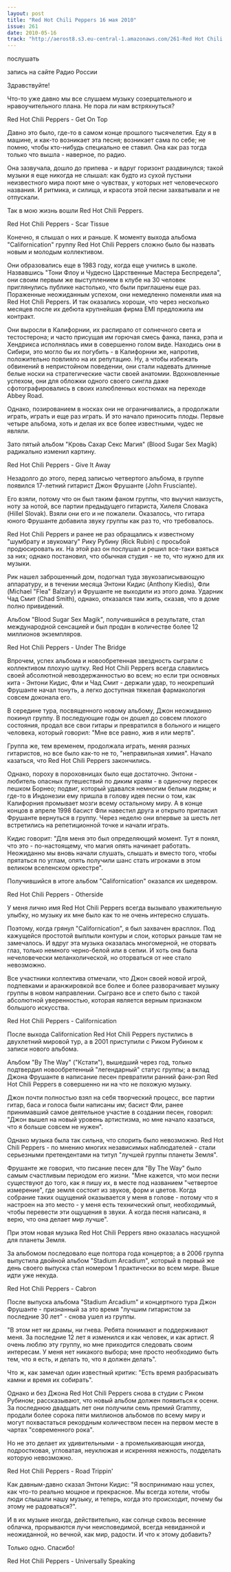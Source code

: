 ```yaml
---
layout: post
title: "Red Hot Chili Peppers 16 мая 2010"
issue: 261
date: 2010-05-16
track: "http://aerost8.s3.eu-central-1.amazonaws.com/261-Red Hot Chili Peppers.mp3"
---
```


послушать

запись на сайте Радио России

Здравствуйте!

Что-то уже давно мы все слушаем музыку созерцательного и нравоучительного плана. Не пора ли нам встряхнуться?

Red Hot Chili Peppers - Get On Top

Давно это было, где-то в самом конце прошлого тысячелетия. Еду я в машине, и как-то возникает эта песня; возникает сама по себе; не помню, чтобы кто-нибудь специально ее ставил. Она как раз тогда только что вышла - наверное, по радио.

Она зазвучала, дошло до припева - и вдруг горизонт раздвинулся; такой музыки я еще никогда не слышал: как будто из сухой пустыни неизвестного мира поют мне о чувствах, у которых нет человеческого названия. И ритмика, и силища, и красота этой песни захватывали и не отпускали.

Так в мою жизнь вошли Red Hot Chili Peppers.

Red Hot Chili Peppers - Scar Tissue

Конечно, я слышал о них и раньше. К моменту выхода альбома "Californication" группу Red Hot Chili Peppers сложно было бы назвать новым и молодым коллективом.

Они образовались еще в 1983 году, когда еще учились в школе. Назвавшись "Тони Флоу и Чудесно Царственные Мастера Беспредела", они своим первым же выступлением в клубе на 30 человек приглянулись публике настолько, что были приглашены еще раз. Пораженные неожиданным успехом, они немедленно поменяли имя на Red Hot Chili Peppers. И так оказались хороши, что через несколько месяцев после их дебюта крупнейшая фирма EMI предложила им контракт.

Они выросли в Калифорнии, их распирало от солнечного света и тестостерона; и часто присущая им горючая смесь фанка, панка, рэпа и Хендрикса исполнялась ими в совершенно голом виде. Находись они в Сибири, это могло бы их погубить - в Калифорнии же, напротив, положительно повлияло на их репутацию. Ну, а чтобы избежать обвинений в непристойном поведении, они стали надевать длинные белые носки на стратегические части своей анатомии. Вдохновленные успехом, они для обложки одного своего сингла даже сфотографировались в своих излюбленных костюмах на переходе Abbey Road.

Однако, позированием в носках они не ограничивались, а продолжали играть, играть и еще раз играть. И это начало приносить плоды. Первые четыре альбома, хоть и делая их все более известными, чудес не являли.

Зато пятый альбом "Кровь Сахар Секс Магия" (Blood Sugar Sex Magik) радикально изменил картину.

Red Hot Chili Peppers - Give It Away

Незадолго до этого, перед записью четвертого альбома, в группе появился 17-летний гитарист Джон Фрушанте (John Frusciante).

Его взяли, потому что он был таким фаном группы, что выучил наизусть, ноту за нотой, все партии предыдущего гитариста, Хилеля Словака (Hillel Slovak). Взяли они его и не пожалели. Оказалось, что гитара юного Фрушанте добавила звуку группы как раз то, что требовалось.

Red Hot Chili Peppers и ранее не раз обращались к известному "шумбрату и звукомагу" Рику Рубину (Rick Rubin) с просьбой продюсировать их. На этой раз он послушал и решил все-таки взяться за них; однако постановил, что обычная студия - не то, что нужно для их музыки.

Рик нашел заброшенный дом, подогнал туда звукозаписывающую аппаратуру, и в течении месяца Энтони Кидис (Anthony Kiedis), Фли (Michael "Flea" Balzary) и Фрушанте не выходили из этого дома. Ударник Чад Смит (Chad Smith), однако, отказался там жить, сказав, что в доме полно привидений.

Альбом "Blood Sugar Sex Magik", получившийся в результате, стал международной сенсацией и был продан в количестве более 12 миллионов экземпляров.

Red Hot Chili Peppers - Under The Bridge

Впрочем, успех альбома и новообретенная звездность сыграли с коллективом плохую шутку. Red Hot Chili Peppers всегда славились своей абсолютной невоздержанностью во всем; но если три основных кита - Энтони Кидис, Фли и Чад Смит - держали удар, то неокрепший Фрушанте начал тонуть, а легко доступная тяжелая фармакология совсем доконала его.

В середине тура, посвященного новому альбому, Джон неожиданно покинул группу. В последующие годы он дошел до совсем плохого состояния, продал все свои гитары и превратился в больного и нищего человека, который говорил: "Мне все равно, жив я или мертв".

Группа же, тем временем, продолжала играть, меняя разных гитаристов, но все было как-то не то, "неправильная химия". Начало казаться, что Red Hot Chili Peppers закончились.

Однако, пороху в пороховницах было еще достаточно. Энтони - любитель опасных путешествий по диким краям - в одиночку пересек пешком Борнео; подвиг, который удавался немногим белым людям; и где-то в Индонезии ему пришла в голову идея песни о том, как Калифорния промывает мозги всему остальному миру. А в конце концов в апреле 1998 басист Фли навестил друга и открыто пригласил Фрушанте вернуться в группу. Через неделю они впервые за шесть лет встретились на репетиционной точке и начали играть.

Кидис говорит: "Для меня это был определяющий момент. Тут я понял, что это - по-настоящему, что магия опять начинает работать. Неожиданно мы вновь начали слушать, слышать и вместо того, чтобы прятаться по углам, опять получили шанс стать игроками в этом великом вселенском оркестре".

Получившийся в итоге альбом "Сalifornication" оказался их шедевром.

Red Hot Chili Peppers - Otherside

У меня лично имя Red Hot Chili Peppers всегда вызывало уважительную улыбку, но музыку их мне было как то не очень интересно слушать.

Поэтому, когда грянул "Californication", я был захвачен врасплох. Под кажущейся простотой выплыли контуры и слои, которых раньше там не замечалось. И вдруг эта музыка оказалась многомерной, не оторвать глаз, только немного черно-белой или в сепии. И хоть она была нечеловечески меланхолической, но оторваться от нее стало невозможно.

Все участники коллектива отмечали, что Джон своей новой игрой, подпевками и аранжировкой все более и более разворачивает музыку группы в новом направлении. Сыграно все и спето было с такой абсолютной уверенностью, которая является верным признаком большого искусства.

Red Hot Chili Peppers - Californication

После выхода Californication Red Hot Chili Peppers пустились в двухлетний мировой тур, а в 2001 приступили с Риком Рубином к записи нового альбома.

Альбом "By The Way" ("Кстати"), вышедший через год, только подтвердил новообретенный "легендарный" статус группы; а вклад Джона Фрушанте в написание песен превратили ранний фанк-рэп Red Hot Chili Peppers в совершенно ни на что не похожую музыку.

Джон почти полностью взял на себя творческий процесс, все партии гитар, баса и голоса были написаны им; басист Фли, ранее принимавший самое деятельное участие в создании песен, говорил: "Джон вышел на новый уровень артистизма, но мне начало казаться, что я больше совсем не нужен".

Однако музыка была так сильна, что спорить было невозможно. Red Hot Chili Peppers - по мнению многих независимых наблюдателей - стали серьезными претендентами на титул "лучшей группы планеты Земля".

Фрушанте же говорил, что писание песен для "By The Way" было самым счастливым периодом его жизни. "Мне кажется, что мои песни существуют до того, как я пишу их, в месте под названием "четвертое измерение", где земля состоит из звуков, форм и цветов. Когда собрание таких ощущений оказывается у меня в голове - потому что я настроен на это место - у меня есть технический опыт, необходимый, чтобы перевести эти ощущения в звуки. А когда песня написана, я верю, что она делает мир лучше".

При этом новая музыка Red Hot Chili Peppers явно оказалась насущной для планеты Земля.

За альбомом последовало еще полтора года концертов; а в 2006 группа выпустила двойной альбом "Stadium Arcadium", который в первый же день своего выпуска стал номером 1 практически во всем мире. Выше идти уже некуда.

Red Hot Chili Peppers - Cabron

После выпуска альбома "Stadium Arcadium" и концертного тура Джон Фрушанте - признанный за это время "лучшим гитаристом за последние 30 лет" - снова ушел из группы.

"В этом нет ни драмы, ни гнева. Ребята понимают и поддерживают меня. За последние 12 лет я изменился и как человек, и как артист. Я очень люблю эту группу, но мне приходится следовать своим интересам. У меня нет никакого выбора; мне просто необходимо быть тем, что я есть, и делать то, что я должен делать".

Что ж, как замечал один известный критик: "Есть время разбрасывать камни и время их собирать".

Однако и без Джона Red Hot Chili Peppers снова в студии с Риком Рубином; рассказывают, что новый альбом должен появиться к осени. За последнюю двадцать лет они получили семь премий Grammy, продали более сорока пяти миллионов альбомов по всему миру и могут похвастаться рекордным количеством песен на первом месте в чартах "современного рока".

Но не это делает их удивительными - а промелькивающая иногда, подростковая, угловатая, неуклюжая и искренняя нежность, подделать которую невозможно.

Red Hot Chili Peppers - Road Trippin'

Как давным-давно сказал Энтони Кидис: "Я воспринимаю наш успех, как что-то реально мощное и прекрасное. Мы всегда хотели, чтобы люди слышали нашу музыку, и теперь, когда это происходит, почему бы этому не радоваться?".

И в их музыке иногда, действительно, как солнце сквозь весенние облачка, прорываются лучи неисповедимой, всегда невиданной и неожиданной, но вечной, как мир, радости. И что к этому добавить?

Только одно. Спасибо!

Red Hot Chili Peppers - Universally Speaking
